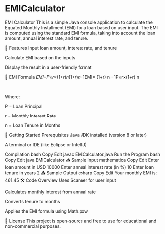# EMICalculator

EMI Calculator
This is a simple Java console application to calculate the Equated Monthly Installment (EMI) for a loan based on user input. The EMI is computed using the standard EMI formula, taking into account the loan amount, annual interest rate, and tenure.

📌 Features
Input loan amount, interest rate, and tenure

Calculate EMI based on the inputs

Display the result in a user-friendly format

🧮 EMI Formula
𝐸𝑀𝐼=𝑃×𝑟×(1+𝑟)𝑛(1+𝑟)𝑛−1EMI= (1+r) n −1P×r×(1+r) n
 
​
 
Where:

P = Loan Principal

r = Monthly Interest Rate

n = Loan Tenure in Months

🚀 Getting Started
Prerequisites
Java JDK installed (version 8 or later)

A terminal or IDE (like Eclipse or IntelliJ)

Compilation
bash
Copy
Edit
javac EMICalculator.java
Run the Program
bash
Copy
Edit
java EMICalculator
📥 Sample Input
mathematica
Copy
Edit
Enter loan amount in USD
10000
Enter annual interest rate (in %)
10
Enter loan tenure in years
2
📤 Sample Output
csharp
Copy
Edit
Your monthly EMI is: 461.45
🛠️ Code Overview
Uses Scanner for user input

Calculates monthly interest from annual rate

Converts tenure to months

Applies the EMI formula using Math.pow

📄 License
This project is open-source and free to use for educational and non-commercial purposes.

